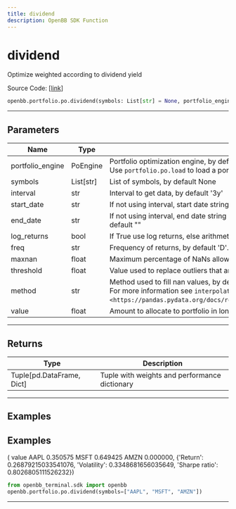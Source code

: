 ```yaml
---
title: dividend
description: OpenBB SDK Function
---
```


# dividend

Optimize weighted according to dividend yield

Source Code: [[link](https://github.com/OpenBB-finance/OpenBBTerminal/tree/main/openbb_terminal/portfolio/portfolio_optimization/po_model.py#L2207)]

```python
openbb.portfolio.po.dividend(symbols: List[str] = None, portfolio_engine: portfolio_optimization.po_engine.PoEngine = None, kwargs: Any)
```

---

## Parameters

| Name | Type | Description | Default | Optional |
| ---- | ---- | ----------- | ------- | -------- |
| portfolio_engine | PoEngine | Portfolio optimization engine, by default None<br/>Use `portfolio.po.load` to load a portfolio engine | None | True |
| symbols | List[str] | List of symbols, by default None | None | True |
| interval | str | Interval to get data, by default '3y' | None | True |
| start_date | str | If not using interval, start date string (YYYY-MM-DD), by default "" | None | True |
| end_date | str | If not using interval, end date string (YYYY-MM-DD). If empty use last weekday, by default "" | None | True |
| log_returns | bool | If True use log returns, else arithmetic returns, by default False | None | True |
| freq | str | Frequency of returns, by default 'D'. Options: 'D' for daily, 'W' for weekly, 'M' for monthly | None | True |
| maxnan | float | Maximum percentage of NaNs allowed in the data, by default 0.05 | None | True |
| threshold | float | Value used to replace outliers that are higher than threshold, by default 0.0 | None | True |
| method | str | Method used to fill nan values, by default 'time'<br/>For more information see `interpolate <https://pandas.pydata.org/docs/reference/api/pandas.DataFrame.interpolate.html>`__. | None | True |
| value | float | Amount to allocate to portfolio in long positions, by default 1.0 | None | True |


---

## Returns

| Type | Description |
| ---- | ----------- |
| Tuple[pd.DataFrame, Dict] | Tuple with weights and performance dictionary |
---

## Examples
## Examples

(         value
 AAPL  0.350575
 MSFT  0.649425
 AMZN  0.000000,
 {'Return': 0.26879215033541076,
  'Volatility': 0.3348681656035649,
  'Sharpe ratio': 0.8026805111526232})

```python
from openbb_terminal.sdk import openbb
openbb.portfolio.po.dividend(symbols=["AAPL", "MSFT", "AMZN"])
```

---

